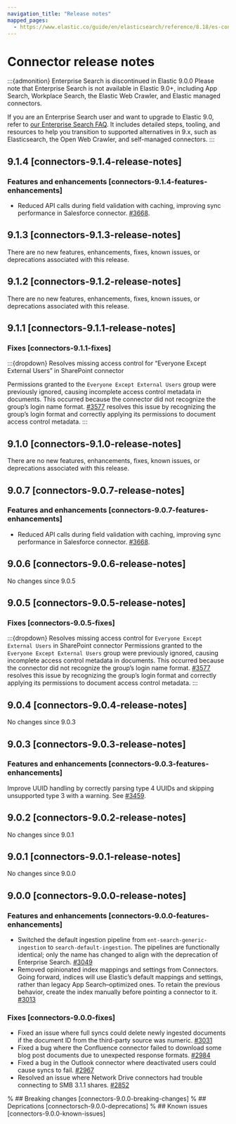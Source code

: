 ```yaml
---
navigation_title: "Release notes"
mapped_pages:
  - https://www.elastic.co/guide/en/elasticsearch/reference/8.18/es-connectors-release-notes.html
---
```


# Connector release notes

:::{admonition} Enterprise Search is discontinued in Elastic 9.0.0
Please note that Enterprise Search is not available in Elastic 9.0+, including App Search, Workplace Search, the Elastic Web Crawler, and Elastic managed connectors.

If you are an Enterprise Search user and want to upgrade to Elastic 9.0, refer to [our Enterprise Search FAQ](https://www.elastic.co/resources/search/enterprise-search-faq#what-features-are-impacted-by-this-announcement).
It includes detailed steps, tooling, and resources to help you transition to supported alternatives in 9.x, such as Elasticsearch, the Open Web Crawler, and self-managed connectors.
:::

## 9.1.4 [connectors-9.1.4-release-notes]

### Features and enhancements [connectors-9.1.4-features-enhancements]
* Reduced API calls during field validation with caching, improving sync performance in Salesforce connector. [#3668](https://github.com/elastic/connectors/pull/3668).

## 9.1.3 [connectors-9.1.3-release-notes]
There are no new features, enhancements, fixes, known issues, or deprecations associated with this release.

## 9.1.2 [connectors-9.1.2-release-notes]
There are no new features, enhancements, fixes, known issues, or deprecations associated with this release.

## 9.1.1 [connectors-9.1.1-release-notes]

### Fixes [connectors-9.1.1-fixes]

:::{dropdown} Resolves missing access control for “Everyone Except External Users” in SharePoint connector

Permissions granted to the `Everyone Except External Users` group were previously ignored, causing incomplete access control metadata in documents. This occurred because the connector did not recognize the group’s login name format.
[#3577](https://github.com/elastic/connectors/pull/3577) resolves this issue by recognizing the group’s login format and correctly applying its permissions to document access control metadata.
:::

## 9.1.0 [connectors-9.1.0-release-notes]
There are no new features, enhancements, fixes, known issues, or deprecations associated with this release.

## 9.0.7 [connectors-9.0.7-release-notes]

### Features and enhancements [connectors-9.0.7-features-enhancements]
* Reduced API calls during field validation with caching, improving sync performance in Salesforce connector. [#3668](https://github.com/elastic/connectors/pull/3668).

## 9.0.6 [connectors-9.0.6-release-notes]
No changes since 9.0.5

## 9.0.5 [connectors-9.0.5-release-notes]

### Fixes [connectors-9.0.5-fixes]

:::{dropdown} Resolves missing access control for `Everyone Except External Users` in SharePoint connector
Permissions granted to the `Everyone Except External Users` group were previously ignored, causing incomplete access control metadata in documents. This occurred because the connector did not recognize the group’s login name format. [#3577](https://github.com/elastic/connectors/pull/3577) resolves this issue by recognizing the group’s login format and correctly applying its permissions to document access control metadata.
:::

## 9.0.4 [connectors-9.0.4-release-notes]
No changes since 9.0.3

## 9.0.3 [connectors-9.0.3-release-notes]

### Features and enhancements [connectors-9.0.3-features-enhancements]

Improve UUID handling by correctly parsing type 4 UUIDs and skipping unsupported type 3 with a warning. See [#3459](https://github.com/elastic/connectors/pull/3459).

## 9.0.2 [connectors-9.0.2-release-notes]
No changes since 9.0.1

## 9.0.1 [connectors-9.0.1-release-notes]
No changes since 9.0.0

## 9.0.0 [connectors-9.0.0-release-notes]

### Features and enhancements [connectors-9.0.0-features-enhancements]

* Switched the default ingestion pipeline from `ent-search-generic-ingestion` to `search-default-ingestion`. The pipelines are functionally identical; only the name has changed to align with the deprecation of Enterprise Search. [#3049](https://github.com/elastic/connectors/pull/3049)
* Removed opinionated index mappings and settings from Connectors. Going forward, indices will use Elastic’s default mappings and settings, rather than legacy App Search–optimized ones. To retain the previous behavior, create the index manually before pointing a connector to it. [#3013](https://github.com/elastic/connectors/pull/3013)

### Fixes [connectors-9.0.0-fixes]

* Fixed an issue where full syncs could delete newly ingested documents if the document ID from the third-party source was numeric. [#3031](https://github.com/elastic/connectors/pull/3031)
* Fixed a bug where the Confluence connector failed to download some blog post documents due to unexpected response formats. [#2984](https://github.com/elastic/connectors/pull/2984)
* Fixed a bug in the Outlook connector where deactivated users could cause syncs to fail. [#2967](https://github.com/elastic/connectors/pull/2967)
* Resolved an issue where Network Drive connectors had trouble connecting to SMB 3.1.1 shares. [#2852](https://github.com/elastic/connectors/pull/2852)

% ## Breaking changes [connectors-9.0.0-breaking-changes]
% ## Deprications [connectorsch-9.0.0-deprecations]
% ## Known issues [connectors-9.0.0-known-issues]

